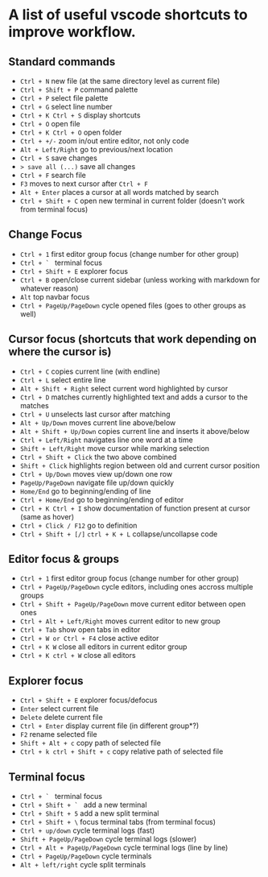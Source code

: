 # A list of useful vscode shortcuts to improve workflow.

## Standard commands

- `Ctrl + N` new file (at the same directory level as current file)
- `Ctrl + Shift + P` command palette
- `Ctrl + P` select file palette
- `Ctrl + G` select line number
- `Ctrl + K Ctrl + S` display shortcuts
- `Ctrl + O` open file
- `Ctrl + K Ctrl + O` open folder 
- `Ctrl + +/-` zoom in/out entire editor, not only code
- `Alt + Left/Right` go to previous/next location
- `Ctrl + S` save changes
- `> save all (...)` save all changes
- `Ctrl + F` search file
- `F3` moves to next cursor after `Ctrl + F`
- `Alt + Enter` places a cursor at all words matched by search
- `Ctrl + Shift + C` open new terminal in current folder (doesn't work from terminal focus)

## Change Focus

- `Ctrl + 1` first editor group focus (change number for other group)
- `` Ctrl + `  `` terminal focus
- `Ctrl + Shift + E` explorer focus
- `Ctrl + B` open/close current sidebar (unless working with markdown for whatever reason)
- `Alt` top navbar focus
- `Ctrl + PageUp/PageDown` cycle opened files (goes to other groups as well)  

## Cursor focus (shortcuts that work depending on where the cursor is)

- `Ctrl + C` copies current line (with endline)
- `Ctrl + L` select entire line
- `Alt + Shift + Right` select current word highlighted by cursor
- `Ctrl + D` matches currently highlighted text and adds a cursor to the matches
- `Ctrl + U` unselects last cursor after matching
- `Alt + Up/Down` moves current line above/below
- `Alt + Shift + Up/Down` copies current line and inserts it above/below
- `Ctrl + Left/Right` navigates line one word at a time
- `Shift + Left/Right` move cursor while marking selection
- `Ctrl + Shift + Click` the two above combined
- `Shift + Click` highlights region between old and current cursor position
- `Ctrl + Up/Down` moves view up/down one row
- `PageUp/PageDown` navigate file up/down quickly
- `Home/End` go to beginning/ending of line
- `Ctrl + Home/End` go to beginning/ending of editor
- `Ctrl + K Ctrl + I` show documentation of function present at cursor (same as hover)
- `Ctrl + Click / F12` go to definition
- `Ctrl + Shift + [/]` `ctrl + K + L` collapse/uncollapse code

## Editor focus & groups

- `Ctrl + 1` first editor group focus (change number for other group)
- `Ctrl + PageUp/PageDown` cycle editors, including ones accross multiple groups
- `Ctrl + Shift + PageUp/PageDown` move current editor between open ones
- `Ctrl + Alt + Left/Right` moves current editor to new group
- `Ctrl + Tab` show open tabs in editor
- `Ctrl + W or Ctrl + F4` close active editor
- `Ctrl + K W` close all editors in current editor group
- `Ctrl + K ctrl + W` close all editors


## Explorer focus

- `Ctrl + Shift + E` explorer focus/defocus
- `Enter` select current file
- `Delete` delete current file
- `Ctrl + Enter` display current file (in different group*?)
- `F2` rename selected file     
- `Shift + Alt + c` copy path of selected file        
- `Ctrl + k ctrl + Shift + c` copy relative path of selected file

## Terminal focus

- `` Ctrl + `  `` terminal focus
- `` Ctrl + Shift + `  `` add a new terminal
- `Ctrl + Shift + 5` add a new split terminal
- `Ctrl + Shift + \` focus terminal tabs (from terminal focus)
- `Ctrl + up/down` cycle terminal logs (fast)
- `Shift + PageUp/PageDown` cycle terminal logs (slower)
- `Ctrl + Alt + PageUp/PageDown` cycle terminal logs (line by line)
- `Ctrl + PageUp/PageDown` cycle terminals
- `Alt + left/right` cycle split terminals

